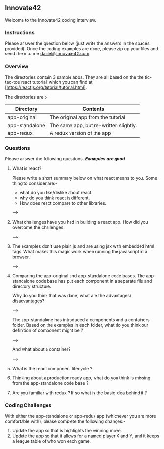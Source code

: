 ## Innovate42

Welcome to the Innovate42 coding interview.

### Instructions

Please answer the question below (just write the answers in the spaces provided). Once the coding examples are done, please zip up your files and send them to me daniel@innovate42.com.

### Overview

The directories contain 3 sample apps.  They are all based on the the tic-tac-toe react tutorial, which you can find at [https://reactjs.org/tutorial/tutorial.html].

The directories are :-


| Directory     | Contents      |
| ------------- |-------------| 
| app-original      | The original app from the tutorial |
| app-standalone      | The same app, but re-written slightly. |
| app-redux  | A redux version of the app    |

### Questions

Please answer the following questions.  ***Examples are good*** 


1.  What is react?   

    Please write a short summary below on what react means to you.  Some thing to consider are:-
    
    * what do you like/dislike about react 
    * why do you think react is different.  
    * How does react compare to other libraries.
    
    -->
    
2.  What challenges have you had in building a react app.  How did you overcome the challenges.

    -->
    
3.  The examples don't use plain js and are using jsx with embedded html tags.  What makes this magic work when running the javascript in a browser.

    -->     
    
4.  Comparing the app-original and app-standalone code bases.   The app-standalone code base has put each component in a separate file and directory structure.   

    Why do you think that was done, what are the advantages/ disadvantages?
    
    -->
    
    The app-standalone has introduced a components and a containers folder.  Based on the examples in each folder, what do you think our definition of component might be ?
    
    -->
    
    And what about a container?
    
    -->
     
5.  What is the react component lifecycle ?

6. Thinking about a production ready app, what do you think is missing from the app-standalone code base ? 

7. Are you familiar with redux ?  If so what is the basic idea behind it ? 



### Coding Challenges

With either the app-standalone or app-redux app (whichever you are more comfortable with), please complete the following changes:-

1. Update the app so that is highlights the winning move.
2. Update the app so that it allows for a named player X and Y, and it keeps a league table of who won each game.




    
      
    
    

 





